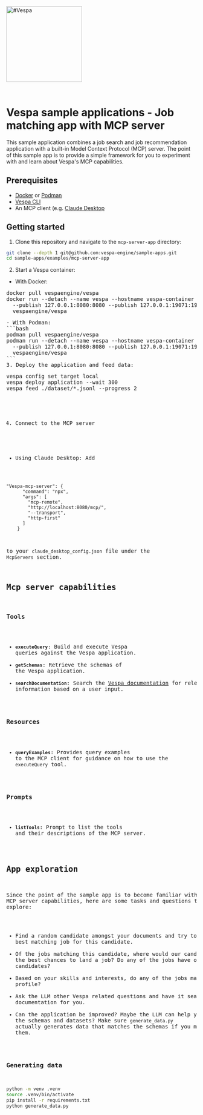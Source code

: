 <picture>
  <source media="(prefers-color-scheme: dark)" srcset="https://assets.vespa.ai/logos/Vespa-logo-green-RGB.svg">
  <source media="(prefers-color-scheme: light)" srcset="https://assets.vespa.ai/logos/Vespa-logo-dark-RGB.svg">
  <img alt="#Vespa" width="200" src="https://assets.vespa.ai/logos/Vespa-logo-dark-RGB.svg" style="margin-bottom: 25px;">
</picture>


# Vespa sample applications - Job matching app with MCP server
This sample application combines a job search and job recommendation application with a built-in Model Context Protocol (MCP) server.
The point of this sample app is to provide a simple framework for you to experiment with and learn about Vespa's MCP capabilities.

## Prerequisites
- [Docker](https://docs.docker.com/get-docker/) or [Podman](https://podman.io/getting-started/installation)
- [Vespa CLI](https://docs.vespa.ai/en/vespa-cli.html)
- An MCP client (e.g. [Claude Desktop](https://claude.ai/download)

## Getting started
1. Clone this repository and navigate to the `mcp-server-app` directory:
```bash
git clone --depth 1 git@github.com:vespa-engine/sample-apps.git
cd sample-apps/examples/mcp-server-app
```
2. Start a Vespa container:
- With Docker:
<pre data-test="exec">
docker pull vespaengine/vespa
docker run --detach --name vespa --hostname vespa-container \
  --publish 127.0.0.1:8080:8080 --publish 127.0.0.1:19071:19071 \
  vespaengine/vespa
<pre/>
- With Podman:
```bash
podman pull vespaengine/vespa
podman run --detach --name vespa --hostname vespa-container \
  --publish 127.0.0.1:8080:8080 --publish 127.0.0.1:19071:19071 \
  vespaengine/vespa
```
3. Deploy the application and feed data:
<pre data-test="exec" data-test-assert-contains="Success">
vespa config set target local
vespa deploy application --wait 300
vespa feed ./dataset/*.jsonl --progress 2
</pre>

4. Connect to the MCP server
- Using Claude Desktop:
Add 
```
"Vespa-mcp-server": {
      "command": "npx",
      "args": [
        "mcp-remote",
        "http://localhost:8080/mcp/",
        "--transport",
        "http-first"
      ]
    }
```
to your `claude_desktop_config.json` file under the `McpServers` section.

## Mcp server capabilities
### Tools
- **`executeQuery`**: Build and execute Vespa queries against the Vespa application.
- **`getSchemas`**: Retrieve the schemas of the Vespa application.
- **`searchDocumentation`**: Search the [Vespa documentation](https://docs.vespa.ai/) for relevant information based on a user input.

### Resources
- **`queryExamples`**: Provides query examples to the MCP client for guidance on how to use the `executeQuery` tool.

### Prompts
- **`listTools`**: Prompt to list the tools and their descriptions of the MCP server.

## App exploration
Since the point of the sample app is to become familiar with Vespa's MCP server capabilities, here are some tasks and questions to explore:
- Find a random candidate amongst your documents and try to find the best matching job for this candidate.
- Of the jobs matching this candidate, where would our candidate have the best chances to land a job? Do any of the jobs have other better candidates?
- Based on your skills and interests, do any of the jobs match your profile?
- Ask the LLM other Vespa related questions and have it search the documentation for you.
- Can the application be improved? Maybe the LLM can help you modify the schemas and datasets? Make sure `generate_data.py` actually generates data that matches the schemas if you modify them.

### Generating data
```bash
python -m venv .venv
source .venv/bin/activate
pip install -r requirements.txt
python generate_data.py
```